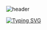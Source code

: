![header](https://capsule-render.vercel.app/api?height=180&text=My%20Page)


[![Typing SVG](https://readme-typing-svg.demolab.com?font=Fira+Code&weight=700&size=25&duration=4000&pause=4000&color=2D8AFF&width=435&lines=Hi;My+Name+is+taeseong+An;My+job+is+front-end)](https://git.io/typing-svg)

